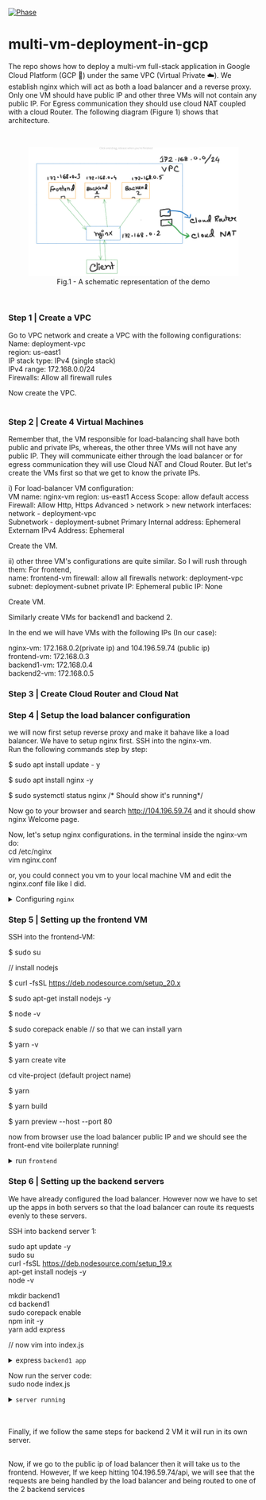 [![Phase](https://img.shields.io/badge/version-1.0-green?style=flat-square&logo=#&logoColor=white)](#)


# multi-vm-deployment-in-gcp
The repo shows how to deploy a multi-vm full-stack application in Google Cloud Platform (GCP 🚀) under the same VPC (Virtual Private ☁️). We establish nginx which will act as both a load balancer and a reverse proxy. Only one VM should have public IP and other three VMs will not contain any public IP. For Egress communication they should use cloud NAT coupled with a cloud Router. The following diagram (Figure 1) shows that architecture.

<br/>
<figure><img src="./assets/multi-vm-deployment.png" alt="multi-vm-deoployment"/>
<figcaption align = "center">Fig.1 - A schematic representation of the demo</figcaption></figure>
<br/>


### Step 1 | Create a VPC
Go to VPC network and create a VPC with the following configurations:<br/>
Name: deployment-vpc<br/>
region: us-east1 <br/>
IP stack type: IPv4 (single stack)</br>
IPv4 range: 172.168.0.0/24 </br>
Firewalls: Allow all firewall rules </br>

Now create the VPC.
</br></br>


### Step 2 | Create 4 Virtual Machines

Remember that, the VM responsible for load-balancing shall have both public and private IPs, whereas, the other three VMs will not have any public IP. They will communicate either through the load balancer or for egress communication they will use Cloud NAT and Cloud Router. But let's create the VMs first so that we get to know the private IPs.

i) For load-balancer VM configuration:
</br>
VM name: nginx-vm
region: us-east1
Access Scope: allow default access
Firewall: Allow Http, Https
Advanced > network > new network interfaces: 
network - deployment-vpc </br>
Subnetwork - deployment-subnet
Primary Internal address: Ephemeral
Externam IPv4 Address: Ephemeral

Create the VM.

ii) other three VM's configurations are quite similar. So I will rush through them:
For frontend, </br>
name: frontend-vm
firewall: allow all firewalls
network: deployment-vpc
subnet: deployment-subnet
private IP: Ephemeral
public IP: None

Create VM.

Similarly create VMs for backend1 and backend 2.

In the end we will have VMs with the following IPs (In our case):

nginx-vm: 172.168.0.2(private ip) and 104.196.59.74 (public ip) </br> 
frontend-vm: 172.168.0.3 </br>
backend1-vm: 172.168.0.4 </br>
backend2-vm: 172.168.0.5 </br>

### Step 3 | Create Cloud Router and Cloud Nat

### Step 4 | Setup the load balancer configuration

we will now first setup reverse proxy and make it bahave like a load balancer. We have to setup nginx first. SSH into the nginx-vm. </br>
Run the following commands step by step:

$ sudo apt install update - y 

$ sudo apt install nginx -y 

$ sudo systemctl status nginx 
/* Should show it's running*/


Now go to your browser and search http://104.196.59.74 and it should show nginx Welcome page.

Now, let's setup nginx configurations.
in the terminal inside the nginx-vm do:
</br> cd /etc/nginx
</br> vim nginx.conf

or, you could connect you vm to your local machine VM and edit the nginx.conf file like I did.


<details>
<summary>Configuring <code>nginx</code></summary><br/>

<img src="./assets/load-balancer/nginx_conf_file_directory.png" alt=""/>
</br>
<img src="./assets/load-balancer/nginx.conf file.png" alt=""/>

</details>



### Step 5 | Setting up the frontend VM

SSH into the frontend-VM:

$ sudo su

// install nodejs

$ curl -fsSL https://deb.nodesource.com/setup_20.x

$ sudo apt-get install nodejs -y

$ node -v

$ sudo corepack enable // so that we can install yarn

$ yarn -v 

$ yarn create vite

cd vite-project (default project name)

$ yarn

$ yarn build 

$ yarn preview --host --port 80


now from browser use the load balancer public IP and we should see the front-end vite boilerplate running!

<details>
<summary>run <code>frontend</code></summary><br/>

<img src="./assets/vite boilerplate.png" alt=""/>
</br>
</details>



### Step 6 | Setting up the backend servers

We have already configured the load balancer. However now we have to set up the apps in both servers so that the load balancer can route its requests evenly to these servers.

SSH into backend server 1:

sudo apt update -y </br>
sudo su </br>
curl -fsSL https://deb.nodesource.com/setup_19.x  </br>
apt-get install nodejs -y </br>
node -v </br>

mkdir backend1 </br>
cd backend1 </br>
sudo corepack enable </br>
npm init -y </br>
yarn add express </br>


// now vim into index.js
<details>
<summary>express <code>backend1 app</code></summary><br/>

<img src="./assets/backends/express-be1.png" alt=""/>
</br>
</details>

Now run the server code: </br>
sudo node index.js
<details>
<summary> <code>server running</code></summary><br/>

<img src="./assets/backends/node_1.png" alt=""/>
</br>
</details>

</br></br>
Finally, if we follow the same steps for backend 2  VM it will run in its own server.


</br>
Now, if we go to the public ip of load balancer then it will take us to the frontend.
However, If we keep hitting 104.196.59.74/api, we will see that the requests are being handled by the load balancer and being routed to one of the 2 backend services





